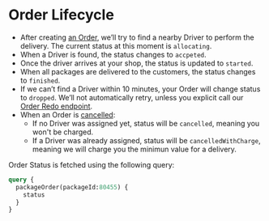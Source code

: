 # Order Lifecycle

* After creating [an Order](/presto/create-retail-order), we’ll try to find a nearby Driver to perform the delivery. The current status at this moment is `allocating`.
* When a Driver is found, the status changes to `accpeted`.
* Once the driver arrives at your shop, the status is updated to `started`.
* When all packages are delivered to the customers, the status changes to `finished`.
* If we can’t find a Driver within 10 minutes, your Order will change status to `dropped`. We’ll not automatically retry, unless you explicit call our [Order Redo endpoint](/presto/order-redo).
* When an Order is [cancelled](/corp-overview/cancel-order):
  * If no Driver was assigned yet, status will be `cancelled`, meaning you won't be charged.
  * If a Driver was already assigned, status will be `cancelledWithCharge`, meaning we will charge you the minimun value for a delivery.

Order Status is fetched using the following query:

```graphql
query {
  packageOrder(packageId:80455) {
    status
  }
}
```